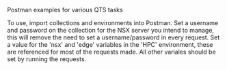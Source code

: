 Postman examples for various QTS tasks

To use, import collections and environments into Postman.  Set a username and password on the collection for the NSX server you intend to manage, this will remove the need to set a username/password in every request.  Set a value for the 'nsx' and 'edge' variables in the 'HPC' environment, these are referenced for most of the requests made.  All other variales should be set by running the requests.  
